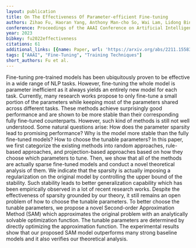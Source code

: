```yaml
---
layout: publication
title: On The Effectiveness Of Parameter-efficient Fine-tuning
authors: Zihao Fu, Haoran Yang, Anthony Man-cho So, Wai Lam, Lidong Bing, Nigel Collier
conference: Proceedings of the AAAI Conference on Artificial Intelligence
year: 2023
bibkey: fu2022effectiveness
citations: 61
additional_links: [{name: Paper, url: 'https://arxiv.org/abs/2211.15583'}]
tags: ["AAAI", "Fine-Tuning", "Training Techniques"]
short_authors: Fu et al.
---
```

Fine-tuning pre-trained models has been ubiquitously proven to be effective
in a wide range of NLP tasks. However, fine-tuning the whole model is parameter
inefficient as it always yields an entirely new model for each task. Currently,
many research works propose to only fine-tune a small portion of the parameters
while keeping most of the parameters shared across different tasks. These
methods achieve surprisingly good performance and are shown to be more stable
than their corresponding fully fine-tuned counterparts. However, such kind of
methods is still not well understood. Some natural questions arise: How does
the parameter sparsity lead to promising performance? Why is the model more
stable than the fully fine-tuned models? How to choose the tunable parameters?
In this paper, we first categorize the existing methods into random approaches,
rule-based approaches, and projection-based approaches based on how they choose
which parameters to tune. Then, we show that all of the methods are actually
sparse fine-tuned models and conduct a novel theoretical analysis of them. We
indicate that the sparsity is actually imposing a regularization on the
original model by controlling the upper bound of the stability. Such stability
leads to better generalization capability which has been empirically observed
in a lot of recent research works. Despite the effectiveness of sparsity
grounded by our theory, it still remains an open problem of how to choose the
tunable parameters. To better choose the tunable parameters, we propose a novel
Second-order Approximation Method (SAM) which approximates the original problem
with an analytically solvable optimization function. The tunable parameters are
determined by directly optimizing the approximation function. The experimental
results show that our proposed SAM model outperforms many strong baseline
models and it also verifies our theoretical analysis.